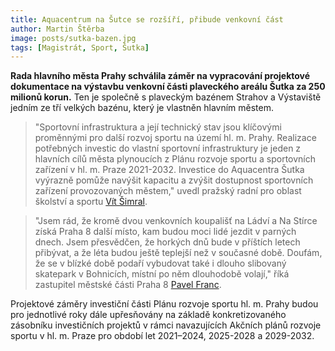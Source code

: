 ```yaml
---
title: Aquacentrum na Šutce se rozšíří, přibude venkovní část
author: Martin Štěrba
image: posts/sutka-bazen.jpg
tags: [Magistrát, Sport, Šutka]
---
```


**Rada hlavního města Prahy schválila záměr na vypracování projektové dokumentace na výstavbu venkovní části plaveckého areálu Šutka za 250 milionů korun.** Ten je společně s plaveckým bazénem Strahov a Výstaviště jedním ze tří velkých bazénu, který je vlastněn hlavním městem. 
 
>"Sportovní infrastruktura a její technický stav jsou klíčovými proměnnými pro další rozvoj sportu na území hl. m. Prahy. Realizace potřebných investic do vlastní sportovní infrastruktury je jeden z hlavních cílů města plynoucích z Plánu rozvoje sportu a sportovních zařízení v hl. m. Praze 2021-2032. Investice do Aquacentra Šutka vyýrazně pomůže navýšit kapacitu a zvýšit dostupnost sportovních zařízení provozovaných městem," uvedl pražský radní pro oblast školství a sportu [Vít Šimral](https://praha.pirati.cz/lide/vit-simral/). 

>"Jsem rád, že kromě dvou venkovních koupališť na Ládví a Na Stírce získá Praha 8 další místo, kam budou moci lidé jezdit v parných dnech. Jsem přesvědčen, že horkých dnů bude v příštích letech přibývat, a že léta budou ještě teplejší než v současné době. Doufám, že se v blízké době podaří vybudovat také i dlouho slibovaný skatepark v Bohnicích, místní po něm dlouhodobě volají," říká zastupitel městské části Praha 8 [Pavel Franc](https://praha8.pirati.cz/lide/pavel-franc.html). 

Projektové záměry investiční části Plánu rozvoje sportu hl. m. Prahy budou pro jednotlivé roky dále upřesňovány na základě konkretizovaného zásobníku investičních projektů v rámci navazujících Akčních plánů rozvoje sportu v hl. m. Praze pro období let 2021–2024, 2025-2028 a 2029-2032. 
